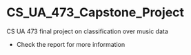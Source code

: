 # CS_UA_473_Capstone_Project
CS UA 473 final project on classification over music data
- Check the report for more information
